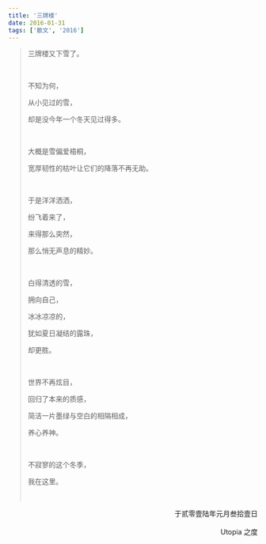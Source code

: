 ```yaml
---
title: '三牌楼'
date: 2016-01-31
tags: ['散文', '2016']
---
```


> 三牌楼又下雪了。
>
> <br/>
>
> 不知为何，
>
>从小见过的雪，
>
>却是没今年一个冬天见过得多。
>
><br/>
>
>大概是雪偏爱梧桐，
>
>宽厚韧性的枯叶让它们的降落不再无助。
>
><br/>
>
>于是洋洋洒洒，
>
>纷飞着来了，
>
>来得那么突然，
>
>那么悄无声息的精妙。
>
><br/>
>
>白得清透的雪，
>
>拥向自己，
>
>冰冰凉凉的，
>
>犹如夏日凝结的露珠，
>
>却更胜。
>
> <br/>
>
>世界不再炫目，
>
>回归了本来的质感，
>
>简洁一片墨绿与空白的相隔相成，
>
>养心养神。
>
><br/>
>
>不寂寥的这个冬季，
>
>我在这里。
>
><br/>

<div style="text-align: right">于贰零壹陆年元月叁拾壹日</div>
<br/>
<div style="text-align: right">Utopia 之度</div>
<br/>
